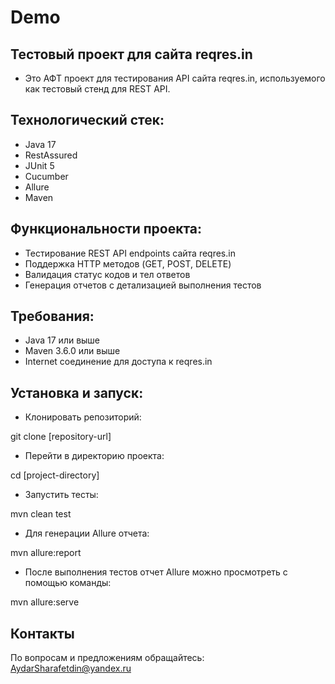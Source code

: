 # Demo

## Тестовый проект для сайта reqres.in
- Это АФТ проект для тестирования API сайта reqres.in, используемого как тестовый стенд для REST API.

## Технологический стек:
- Java 17
- RestAssured
- JUnit 5
- Cucumber
- Allure
- Maven

## Функциональности проекта:
- Тестирование REST API endpoints сайта reqres.in
- Поддержка HTTP методов (GET, POST, DELETE)
- Валидация статус кодов и тел ответов
- Генерация отчетов с детализацией выполнения тестов

## Требования:
- Java 17 или выше
- Maven 3.6.0 или выше
- Internet соединение для доступа к reqres.in

## Установка и запуск:
- Клонировать репозиторий:

git clone [repository-url]

- Перейти в директорию проекта:

cd [project-directory]

- Запустить тесты:

mvn clean test

- Для генерации Allure отчета:

mvn allure:report

- После выполнения тестов отчет Allure можно просмотреть с помощью команды:

mvn allure:serve

## Контакты
По вопросам и предложениям обращайтесь: AydarSharafetdin@yandex.ru
